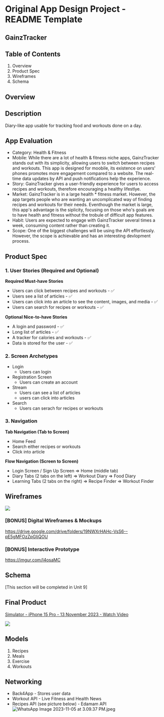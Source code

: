 # Original App Design Project - README Template
## GainzTracker
## Table of Contents
1. Overview
2. Product Spec
3. Wireframes
4. Schema
## Overview
## Description
Diary-like app usable for tracking food and workouts done on a day. 

## App Evaluation

* Category: Health & Fitness
* Mobile: While there are a lot of health & fitness niche apps, GainzTracker stands out with its simplicity, allowing users to switch between recipes and workouts. This app is designed for moobile, its existence on users' phones promotes more engagement compared to a website. The real-time data updates by API and push notifications help the experience. 
* Story: GainzTracker gives a user-friendly experience for users to access recipes and workouts, therefore encouraging a healthy lifestlye.
* Market: GainzTracker is in a large health * fitness market. However, the app targets people who are wanting an uncomplicated way of finding recipes and workouts for their needs. Eventhough the market is large, this app's advantage is the siplicity, focusing on those who's goals are to have health and fitness without the trobule of difficult app features. 
* Habit: Users are expected to engage with GainzTracker several times a week, consuming content rather than creating it. 
* Scope: One of the biggest challenges will be using the API effortlessly. However, the scope is achievable and has an interesting devlopment process. 

## Product Spec
### 1. User Stories (Required and Optional)
**Required Must-have Stories**

* Users can click between recipes and workouts - ✅
* Users see a list of articles - ✅
* Users can click into an article to see the content, images, and media - ✅
* Users can search for recipes or workouts - ✅

**Optional Nice-to-have Stories**

* A login and password - ✅
* Long list of articles - ✅
* A tracker for calories and workouts - ✅
* Data is stored for the user - ✅

### **2. Screen Archetypes**
* Login 
    * Users can login
* Registration Screen
    * Users can create an account
* Stream
    * Users can see a list of articles
    * users can click into articles
* Search
    * Users can serach for recipes or workouts

### **3. Navigation**
**Tab Navigation (Tab to Screen)**

* Home Feed
* Search either recipes or workouts
* Click into article

**Flow Navigation (Screen to Screen)**

* Login Screen / Sign Up Screen
=> Home (middle tab)
* Diary Tabs (2 tabs on the left)
=> Workout Diary
=> Food Diary
* Learning Tabs (2 tabs on the right)
=> Recipe Finder
=> Workout Finder

## Wireframes
![](https://hackmd.io/_uploads/BJR9C8uG6.jpg)


### [BONUS] Digital Wireframes & Mockups
https://drive.google.com/drive/folders/19NWXrHAHc-VsS6--pE5gMFOzZpGIjQOU

### [BONUS] Interactive Prototype
https://imgur.com/I4osaMC

## Schema
[This section will be completed in Unit 9]

## Final Product
<div>
    <a href="https://www.loom.com/share/c85eec9eb4834a279b71d6525741073f">
      <p>Simulator - iPhone 15 Pro - 13 November 2023 - Watch Video</p>
    </a>
    <a href="https://www.loom.com/share/c85eec9eb4834a279b71d6525741073f">
      <img style="max-width:300px;" src="https://cdn.loom.com/sessions/thumbnails/c85eec9eb4834a279b71d6525741073f-with-play.gif">
    </a>
  </div>

## Models
1. Recipes
2. Meals
3. Exercise
4. Workouts

## Networking
* Back4App - Stores user data
* Workout API - Live Fitness and Health News
* Recipes API (see picture below) - Edamam API
![WhatsApp Image 2023-11-05 at 3.09.37 PM.jpeg](https://hackmd.io/_uploads/HJs3VkLXp.jpg)
